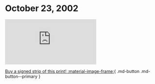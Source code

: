 # October 23, 2002

![](https://www.achewood.com/comic.php?date=10232002)

[Buy a signed strip of this print! :material-image-frame:](https://achewood-holiday-pop-up.myshopify.com/products/strip#10232002){ .md-button .md-button--primary }

